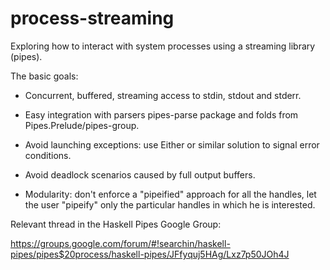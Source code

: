 process-streaming
=================

Exploring how to interact with system processes using a streaming library
(pipes).

The basic goals:

- Concurrent, buffered, streaming access to stdin, stdout and stderr.

- Easy integration with parsers pipes-parse package and folds from
  Pipes.Prelude/pipes-group.

- Avoid launching exceptions: use Either or similar solution to signal error
  conditions.

- Avoid deadlock scenarios caused by full output buffers.

- Modularity: don't enforce a "pipeified" approach for all the handles, let the
  user "pipeify" only the particular handles in which he is interested. 

Relevant thread in the Haskell Pipes Google Group:

https://groups.google.com/forum/#!searchin/haskell-pipes/pipes$20process/haskell-pipes/JFfyquj5HAg/Lxz7p50JOh4J
